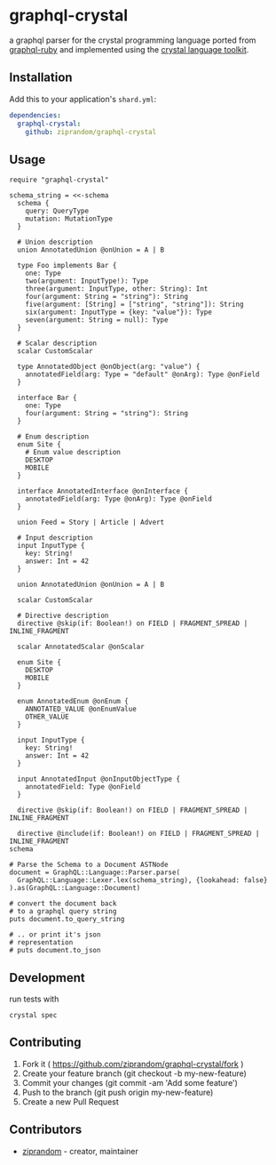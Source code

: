 # graphql-crystal

a graphql parser for the crystal programming language ported from [graphql-ruby](https://github.com/rmosolgo/graphql-ruby) and implemented using the [crystal language toolkit](https://github.com/ziprandom/cltk).

## Installation

Add this to your application's `shard.yml`:

```yaml
dependencies:
  graphql-crystal:
    github: ziprandom/graphql-crystal
```

## Usage

```crystal
require "graphql-crystal"

schema_string = <<-schema
  schema {
    query: QueryType
    mutation: MutationType
  }

  # Union description
  union AnnotatedUnion @onUnion = A | B

  type Foo implements Bar {
    one: Type
    two(argument: InputType!): Type
    three(argument: InputType, other: String): Int
    four(argument: String = "string"): String
    five(argument: [String] = ["string", "string"]): String
    six(argument: InputType = {key: "value"}): Type
    seven(argument: String = null): Type
  }

  # Scalar description
  scalar CustomScalar

  type AnnotatedObject @onObject(arg: "value") {
    annotatedField(arg: Type = "default" @onArg): Type @onField
  }

  interface Bar {
    one: Type
    four(argument: String = "string"): String
  }

  # Enum description
  enum Site {
    # Enum value description
    DESKTOP
    MOBILE
  }

  interface AnnotatedInterface @onInterface {
    annotatedField(arg: Type @onArg): Type @onField
  }

  union Feed = Story | Article | Advert

  # Input description
  input InputType {
    key: String!
    answer: Int = 42
  }

  union AnnotatedUnion @onUnion = A | B

  scalar CustomScalar

  # Directive description
  directive @skip(if: Boolean!) on FIELD | FRAGMENT_SPREAD | INLINE_FRAGMENT

  scalar AnnotatedScalar @onScalar

  enum Site {
    DESKTOP
    MOBILE
  }

  enum AnnotatedEnum @onEnum {
    ANNOTATED_VALUE @onEnumValue
    OTHER_VALUE
  }

  input InputType {
    key: String!
    answer: Int = 42
  }

  input AnnotatedInput @onInputObjectType {
    annotatedField: Type @onField
  }

  directive @skip(if: Boolean!) on FIELD | FRAGMENT_SPREAD | INLINE_FRAGMENT

  directive @include(if: Boolean!) on FIELD | FRAGMENT_SPREAD | INLINE_FRAGMENT
schema

# Parse the Schema to a Document ASTNode
document = GraphQL::Language::Parser.parse(
  GraphQL::Language::Lexer.lex(schema_string), {lookahead: false}
).as(GraphQL::Language::Document)

# convert the document back
# to a graphql query string
puts document.to_query_string

# .. or print it's json
# representation
# puts document.to_json
```

## Development

run tests with

```
crystal spec
```

## Contributing

1. Fork it ( https://github.com/ziprandom/graphql-crystal/fork )
2. Create your feature branch (git checkout -b my-new-feature)
3. Commit your changes (git commit -am 'Add some feature')
4. Push to the branch (git push origin my-new-feature)
5. Create a new Pull Request

## Contributors

- [ziprandom](https://github.com/ziprandom)  - creator, maintainer
